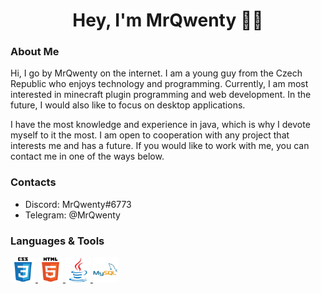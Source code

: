 <h1 align="center">Hey, I'm MrQwenty 🤝🏽</h1>

<h3>About Me</h3>
<p>Hi, I go by MrQwenty on the internet. I am a young guy from the Czech Republic who enjoys technology and programming. Currently, I am most interested in minecraft plugin programming and web development. In the future, I would also like to focus on desktop applications.
  
I have the most knowledge and experience in java, which is why I devote myself to it the most. I am open to cooperation with any project that interests me and has a future. If you would like to work with me, you can contact me in one of the ways below.</p>

<h3>Contacts</h3>

- Discord: MrQwenty#6773
- Telegram: @MrQwenty

<h3>Languages & Tools</h3>
<p align="left"> <a href="https://www.w3schools.com/css/" target="_blank" rel="noreferrer"> <img src="https://raw.githubusercontent.com/devicons/devicon/master/icons/css3/css3-original-wordmark.svg" alt="css3" width="40" height="40"/> </a> <a href="https://www.w3.org/html/" target="_blank" rel="noreferrer"> <img src="https://raw.githubusercontent.com/devicons/devicon/master/icons/html5/html5-original-wordmark.svg" alt="html5" width="40" height="40"/> </a> <a href="https://www.java.com" target="_blank" rel="noreferrer"> <img src="https://raw.githubusercontent.com/devicons/devicon/master/icons/java/java-original.svg" alt="java" width="40" height="40"/> </a> <a href="https://www.mysql.com/" target="_blank" rel="noreferrer"> <img src="https://raw.githubusercontent.com/devicons/devicon/master/icons/mysql/mysql-original-wordmark.svg" alt="mysql" width="40" height="40"/> </a> </p>

